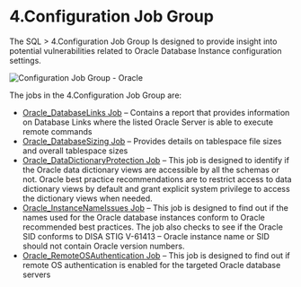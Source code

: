 # 4.Configuration Job Group

The SQL > 4.Configuration Job Group Is designed to provide insight into potential vulnerabilities
related to Oracle Database Instance configuration settings.

![Configuration Job Group - Oracle](/img/product_docs/accessanalyzer/11.6/accessanalyzer/solutions/databases/oracle/configuration/configoverview.webp)

The jobs in the 4.Configuration Job Group are:

- [Oracle_DatabaseLinks Job](/docs/accessanalyzer/11.6/solutions/databases/oracle/configuration/oracle_databaselinks.md)
  – Contains a report that provides information on Database Links where the listed Oracle Server is
  able to execute remote commands
- [Oracle_DatabaseSizing Job](/docs/accessanalyzer/11.6/solutions/databases/oracle/configuration/oracle_databasesizing.md)
  – Provides details on tablespace file sizes and overall tablespace sizes
- [Oracle_DataDictionaryProtection Job](/docs/accessanalyzer/11.6/solutions/databases/oracle/configuration/oracle_datadictionaryprotection.md)
  – This job is designed to identify if the Oracle data dictionary views are accessible by all the
  schemas or not. Oracle best practice recommendations are to restrict access to data dictionary
  views by default and grant explicit system privilege to access the dictionary views when needed.
- [Oracle_InstanceNameIssues Job](/docs/accessanalyzer/11.6/solutions/databases/oracle/configuration/oracle_instancenameissues.md)
  – This job is designed to find out if the names used for the Oracle database instances conform to
  Oracle recommended best practices. The job also checks to see if the Oracle SID conforms to DISA
  STIG V-61413 – Oracle instance name or SID should not contain Oracle version numbers.
- [Oracle_RemoteOSAuthentication Job](/docs/accessanalyzer/11.6/solutions/databases/oracle/configuration/oracle_remoteosauthentication.md)
  – This job is designed to find out if remote OS authentication is enabled for the targeted Oracle
  database servers
